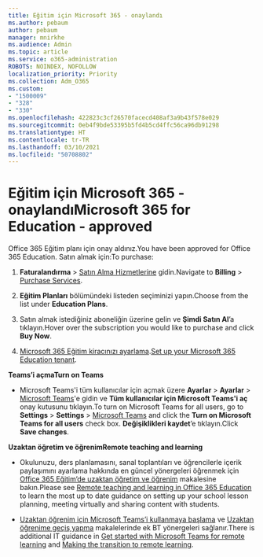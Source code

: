 ```yaml
---
title: Eğitim için Microsoft 365 - onaylandı
ms.author: pebaum
author: pebaum
manager: mnirkhe
ms.audience: Admin
ms.topic: article
ms.service: o365-administration
ROBOTS: NOINDEX, NOFOLLOW
localization_priority: Priority
ms.collection: Adm_O365
ms.custom:
- "1500009"
- "328"
- "330"
ms.openlocfilehash: 422823c3cf26570facecd408af3a9b43f578e029
ms.sourcegitcommit: 0eb4f9bde53395b5fd4b5cd4ffc56ca96db91298
ms.translationtype: HT
ms.contentlocale: tr-TR
ms.lasthandoff: 03/10/2021
ms.locfileid: "50708802"
---
```

# <a name="microsoft-365-for-education---approved"></a><span data-ttu-id="b414f-102">Eğitim için Microsoft 365 - onaylandı</span><span class="sxs-lookup"><span data-stu-id="b414f-102">Microsoft 365 for Education - approved</span></span>

<span data-ttu-id="b414f-103">Office 365 Eğitim planı için onay aldınız.</span><span class="sxs-lookup"><span data-stu-id="b414f-103">You have been approved for Office 365 Education.</span></span>  <span data-ttu-id="b414f-104">Satın almak için:</span><span class="sxs-lookup"><span data-stu-id="b414f-104">To purchase:</span></span>

1. <span data-ttu-id="b414f-105">**Faturalandırma** >  [Satın Alma Hizmetlerine](https://portal.office.com/AdminPortal/Home#/catalog) gidin.</span><span class="sxs-lookup"><span data-stu-id="b414f-105">Navigate to **Billing** > [Purchase Services](https://portal.office.com/AdminPortal/Home#/catalog).</span></span>

2. <span data-ttu-id="b414f-106">**Eğitim Planları** bölümündeki listeden seçiminizi yapın.</span><span class="sxs-lookup"><span data-stu-id="b414f-106">Choose from the list under **Education Plans**.</span></span>

3. <span data-ttu-id="b414f-107">Satın almak istediğiniz aboneliğin üzerine gelin ve **Şimdi Satın Al**’a tıklayın.</span><span class="sxs-lookup"><span data-stu-id="b414f-107">Hover over the subscription you would like to purchase and click **Buy Now**.</span></span>

4. <span data-ttu-id="b414f-108">[Microsoft 365 Eğitim kiracınızı ayarlama](https://docs.microsoft.com/microsoft-365/education/deploy/create-your-office-365-tenant).</span><span class="sxs-lookup"><span data-stu-id="b414f-108">[Set up your Microsoft 365 Education tenant](https://docs.microsoft.com/microsoft-365/education/deploy/create-your-office-365-tenant).</span></span>

<span data-ttu-id="b414f-109">**Teams’i açma**</span><span class="sxs-lookup"><span data-stu-id="b414f-109">**Turn on Teams**</span></span>

- <span data-ttu-id="b414f-110">Microsoft Teams'i tüm kullanıcılar için açmak üzere **Ayarlar** > **Ayarlar** > [ Microsoft Teams](https://admin.microsoft.com/Adminportal/Home#/SettingsMultiPivot/:/Settings/L1/SkypeTeams)'e gidin ve **Tüm kullanıcılar için Microsoft Teams'i aç** onay kutusunu tıklayın.</span><span class="sxs-lookup"><span data-stu-id="b414f-110">To turn on Microsoft Teams for all users, go to **Settings** > **Settings** > [Microsoft Teams](https://admin.microsoft.com/Adminportal/Home#/SettingsMultiPivot/:/Settings/L1/SkypeTeams) and click the **Turn on Microsoft Teams for all users** check box.</span></span> <span data-ttu-id="b414f-111">**Değişiklikleri kaydet**’e tıklayın.</span><span class="sxs-lookup"><span data-stu-id="b414f-111">Click **Save changes**.</span></span>

<span data-ttu-id="b414f-112">**Uzaktan öğretim ve öğrenim**</span><span class="sxs-lookup"><span data-stu-id="b414f-112">**Remote teaching and learning**</span></span>

- <span data-ttu-id="b414f-113">Okulunuzu, ders planlamasını, sanal toplantıları ve öğrencilerle içerik paylaşımını ayarlama hakkında en güncel yönergeleri öğrenmek için [Office 365 Eğitim’de uzaktan öğretim ve öğrenim](https://support.office.com/article/remote-teaching-and-learning-in-office-365-education-f651ccae-7b65-478b-8366-51bb884025c4) makalesine bakın.</span><span class="sxs-lookup"><span data-stu-id="b414f-113">Please see [Remote teaching and learning in Office 365 Education](https://support.office.com/article/remote-teaching-and-learning-in-office-365-education-f651ccae-7b65-478b-8366-51bb884025c4) to learn the most up to date guidance on setting up your school lesson planning, meeting virtually and sharing content with students.</span></span>

- <span data-ttu-id="b414f-114">[Uzaktan öğrenim için Microsoft Teams’i kullanmaya başlama](https://docs.microsoft.com/MicrosoftTeams/remote-learning-edu) ve [Uzaktan öğrenime geçiş yapma](https://www.microsoft.com/education/remote-learning) makalelerinde ek BT yönergeleri sağlanır.</span><span class="sxs-lookup"><span data-stu-id="b414f-114">There is additional IT guidance in [Get started with Microsoft Teams for remote learning](https://docs.microsoft.com/MicrosoftTeams/remote-learning-edu) and [Making the transition to remote learning](https://www.microsoft.com/education/remote-learning).</span></span>

